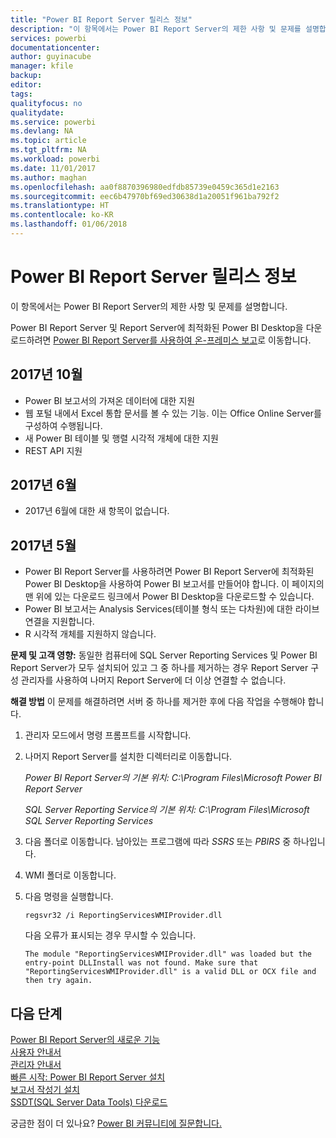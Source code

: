 ```yaml
---
title: "Power BI Report Server 릴리스 정보"
description: "이 항목에서는 Power BI Report Server의 제한 사항 및 문제를 설명합니다."
services: powerbi
documentationcenter: 
author: guyinacube
manager: kfile
backup: 
editor: 
tags: 
qualityfocus: no
qualitydate: 
ms.service: powerbi
ms.devlang: NA
ms.topic: article
ms.tgt_pltfrm: NA
ms.workload: powerbi
ms.date: 11/01/2017
ms.author: maghan
ms.openlocfilehash: aa0f8870396980edfdb85739e0459c365d1e2163
ms.sourcegitcommit: eec6b47970bf69ed30638d1a20051f961ba792f2
ms.translationtype: HT
ms.contentlocale: ko-KR
ms.lasthandoff: 01/06/2018
---
```

# <a name="power-bi-report-server-release-notes"></a>Power BI Report Server 릴리스 정보
이 항목에서는 Power BI Report Server의 제한 사항 및 문제를 설명합니다.

Power BI Report Server 및 Report Server에 최적화된 Power BI Desktop을 다운로드하려면 [Power BI Report Server를 사용하여 온-프레미스 보고](https://powerbi.microsoft.com/report-server/)로 이동합니다.

## <a name="october-2017"></a>2017년 10월
* Power BI 보고서의 가져온 데이터에 대한 지원
* 웹 포털 내에서 Excel 통합 문서를 볼 수 있는 기능. 이는 Office Online Server를 구성하여 수행됩니다.
* 새 Power BI 테이블 및 행렬 시각적 개체에 대한 지원
* REST API 지원

## <a name="june-2017"></a>2017년 6월
* 2017년 6월에 대한 새 항목이 없습니다.

## <a name="may-2017"></a>2017년 5월
* Power BI Report Server를 사용하려면 Power BI Report Server에 최적화된 Power BI Desktop을 사용하여 Power BI 보고서를 만들어야 합니다. 이 페이지의 맨 위에 있는 다운로드 링크에서 Power BI Desktop을 다운로드할 수 있습니다.
* Power BI 보고서는 Analysis Services(테이블 형식 또는 다차원)에 대한 라이브 연결을 지원합니다.
* R 시각적 개체를 지원하지 않습니다.

**문제 및 고객 영향:** 동일한 컴퓨터에 SQL Server Reporting Services 및 Power BI Report Server가 모두 설치되어 있고 그 중 하나를 제거하는 경우 Report Server 구성 관리자를 사용하여 나머지 Report Server에 더 이상 연결할 수 없습니다.

**해결 방법** 이 문제를 해결하려면 서버 중 하나를 제거한 후에 다음 작업을 수행해야 합니다.

1. 관리자 모드에서 명령 프롬프트를 시작합니다.
2. 나머지 Report Server를 설치한 디렉터리로 이동합니다.
   
    *Power BI Report Server의 기본 위치: C:\Program Files\Microsoft Power BI Report Server*
   
    *SQL Server Reporting Service의 기본 위치: C:\Program Files\Microsoft SQL Server Reporting Services*
3. 다음 폴더로 이동합니다. 남아있는 프로그램에 따라 *SSRS* 또는 *PBIRS* 중 하나입니다.
4. WMI 폴더로 이동합니다.
5. 다음 명령을 실행합니다.
   
    ```
    regsvr32 /i ReportingServicesWMIProvider.dll
    ```
   
    다음 오류가 표시되는 경우 무시할 수 있습니다.
   
    ```
    The module "ReportingServicesWMIProvider.dll" was loaded but the entry-point DLLInstall was not found. Make sure that "ReportingServicesWMIProvider.dll" is a valid DLL or OCX file and then try again.
    ```

## <a name="next-steps"></a>다음 단계
[Power BI Report Server의 새로운 기능](whats-new.md)  
[사용자 안내서](user-handbook-overview.md)  
[관리자 안내서](admin-handbook-overview.md)  
[빠른 시작: Power BI Report Server 설치](quickstart-install-report-server.md)  
[보고서 작성기 설치](https://docs.microsoft.com/sql/reporting-services/install-windows/install-report-builder)  
[SSDT(SQL Server Data Tools) 다운로드](http://go.microsoft.com/fwlink/?LinkID=616714)

궁금한 점이 더 있나요? [Power BI 커뮤니티에 질문합니다.](https://community.powerbi.com/)


